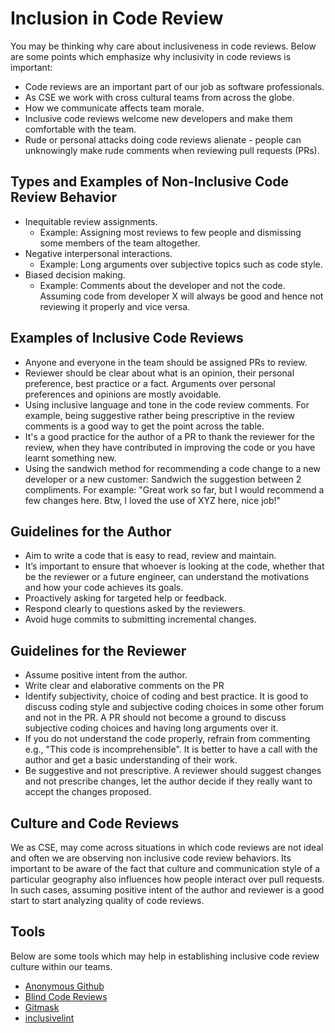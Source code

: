 # Inclusion in Code Review

You may be thinking why care about inclusiveness in code reviews. Below are some points which emphasize why inclusivity in code reviews is important:

* Code reviews are an important part of our job as software professionals.
* As CSE we work with cross cultural teams from across the globe.
* How we communicate affects team morale.
* Inclusive code reviews welcome new developers and make them comfortable with the team.
* Rude or personal attacks doing code reviews alienate - people can unknowingly make rude comments when reviewing pull requests (PRs).

## Types and Examples of Non-Inclusive Code Review Behavior

* Inequitable review assignments.
  * Example: Assigning most reviews to few people and dismissing some members of the team altogether.
* Negative interpersonal interactions.
  * Example: Long arguments over subjective topics such as code style.
* Biased decision making.
  * Example: Comments about the developer and not the code. Assuming code from developer X will always be good and hence not reviewing it properly and vice versa.

## Examples of Inclusive Code Reviews

* Anyone and everyone in the team should be assigned PRs to review.
* Reviewer should be clear about what is an opinion, their personal preference, best practice or a fact. Arguments over personal preferences and opinions are mostly avoidable.
* Using inclusive language and tone in the code review comments. For example, being suggestive rather being prescriptive in the review comments is a good way to get the point across the table.
* It's a good practice for the author of a PR to thank the reviewer for the review, when they have contributed in improving the code or you have learnt something new.
* Using the sandwich method for recommending a code change to a new developer or a new customer: Sandwich the suggestion between 2 compliments. For example: "Great work so far, but I would recommend a few changes here. Btw, I loved the use of XYZ here, nice job!"

## Guidelines for the Author

* Aim to write a code that is easy to read, review and maintain.
* It’s important to ensure that whoever is looking at the code, whether that be the reviewer or a future engineer, can understand the motivations and how your code achieves its goals.
* Proactively asking for targeted help or feedback.
* Respond clearly to questions asked by the reviewers.
* Avoid huge commits to submitting incremental changes.

## Guidelines for the Reviewer

* Assume positive intent from the author.
* Write clear and elaborative comments on the PR
* Identify subjectivity, choice of coding and best practice. It is good to discuss coding style and subjective coding choices in some other forum and not in the PR. A PR should not become a ground to discuss subjective coding choices and having long arguments over it.
* If you do not understand the code properly, refrain from commenting e.g., "This code is incomprehensible". It is better to have a call with the author and get a basic understanding of their work.
* Be suggestive and not prescriptive. A reviewer should suggest changes and not prescribe changes, let the author decide if they really want to accept the changes proposed.

## Culture and Code Reviews

We as CSE, may come across situations in which code reviews are not ideal and often we are observing non inclusive code review behaviors. Its important to be aware of the fact that culture and communication style of a particular geography also influences how people interact over pull requests.
In such cases, assuming positive intent of the author and reviewer is a good start to start analyzing quality of code reviews.

## Tools

Below are some tools which may help in establishing inclusive code review culture within our teams.

* [Anonymous Github](https://github.com/tdurieux/anonymous_github)
* [Blind Code Reviews](https://github.com/zombie/blind-reviews)
* [Gitmask](https://www.gitmask.com)
* [inclusivelint](https://github.com/inclusivelint)
